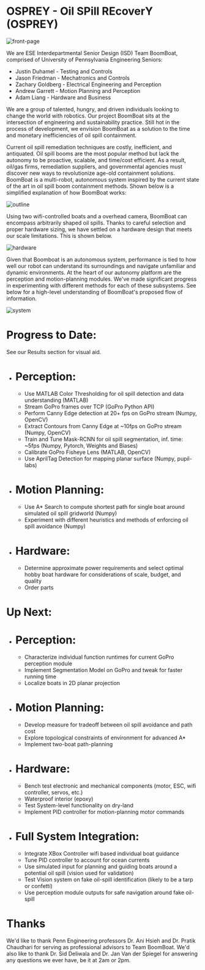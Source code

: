# OSPREY - Oil SPill REcoverY (OSPREY)

![front-page](https://user-images.githubusercontent.com/55633473/145086720-254725aa-71fb-4222-ad1a-e567e157e9bb.PNG)

We are ESE Interdepartmental Senior Design (ISD) Team BoomBoat, comprised of University of Pennsylvania Engineering Seniors:

  - Justin Duhamel - Testing and Controls
  - Jason Friedman - Mechatronics and Controls
  - Zachary Goldberg - Electrical Engineering and Perception
  - Andrew Garrett - Motion Planning and Perception
  - Adam Liang - Hardware and Business

We are a group of talented, hungry, and driven individuals looking to change the world with robotics.  Our project BoomBoat sits at the intersection of engineering and sustainability practice.  Still hot in the process of development, we envision BoomBoat as a solution to the time and monetary inefficiencies of oil spill containment.

Current oil spill remediation techniques are costly, inefficient, and antiquated. Oil spill booms are the most popular method but lack the autonomy to be proactive, scalable, and time/cost efficient. As a result, oil/gas firms, remediation suppliers, and governmental agencies must discover new ways to revolutionize age-old containment solutions.  BoomBoat is a multi-robot, autonomous system inspired by the current state of the art in oil spill boom containment methods.  Shown below is a simplified explanation of how BoomBoat works:

![outline](https://user-images.githubusercontent.com/55633473/145088809-ba49e33f-6f59-43f9-a562-a5d6cff938c2.PNG)

Using two wifi-controlled boats and a overhead camera, BoomBoat can encompass arbitrarily shaped oil spills.  Thanks to careful selection and proper hardware sizing, we have settled on a hardware design that meets our scale limitations.  This is shown below.

![hardware](https://user-images.githubusercontent.com/55633473/145089282-71507dac-b35e-411d-9b8a-48a59c0b5d97.PNG)

Given that Boomboat is an autonomous system, performance is tied to how well our robot can understand its surroundings and navigate unfamiliar and dynamic environments.  At the heart of our autonomy platform are the perception and motion-planning modules.  We've made significant progress in experimenting with different methods for each of these subsystems.  See below for a high-level understanding of BoomBoat's proposed flow of information.

![system](https://user-images.githubusercontent.com/55633473/145094950-e68c5cf3-6d3f-4d99-98ee-2d17555347ae.PNG)

# Progress to Date:

See our Results section for visual aid.

 - # Perception:
    - Use MATLAB Color Thresholding for oil spill detection and data understanding (MATLAB)
    - Stream GoPro frames over TCP (GoPro Python API)
    - Perform Canny Edge detection at 20+ fps on GoPro stream (Numpy, OpenCV)
    - Extract Contours from Canny Edge at ~10fps on GoPro stream (Numpy, OpenCV)
    - Train and Tune Mask-RCNN for oil spill segmentation, inf. time: ~5fps (Numpy, Pytorch, Weights and Biases)
    - Calibrate GoPro Fisheye Lens (MATLAB, OpenCV)
    - Use AprilTag Detection for mapping planar surface (Numpy, pupil-labs)
 - # Motion Planning:
    - Use A* Search to compute shortest path for single boat around simulated oil spill gridworld (Numpy)
    - Experiment with different heuristics and methods of enforcing oil spill avoidance (Numpy)
 - # Hardware:
      - Determine approximate power requirements and select optimal hobby boat hardware for considerations of scale, budget, and quality
      - Order parts

# Up Next:
 - # Perception:
    - Characterize individual function runtimes for current GoPro perception module
    - Implement Segmentation Model on GoPro and tweak for faster running time
    - Localize boats in 2D planar projection
 - # Motion Planning:
    - Develop measure for tradeoff between oil spill avoidance and path cost
    - Explore topological constraints of environment for advanced A*
    - Implement two-boat path-planning
 - # Hardware:
    - Bench test electronic and mechanical components (motor, ESC, wifi controller, servos, etc.)
    - Waterproof interior (epoxy)
    - Test System-level functionality on dry-land
    - Implement PID controller for motion-planning motor commands
 - # Full System Integration:
    - Integrate XBox Controller wifi based individual boat guidance
    - Tune PID controller to account for ocean currents
    - Use simulated input for planning and guiding boats around a potential oil spill (vision used for validation)
    - Test Vision system on fake oil-spill identification (likely to be a tarp or confetti)
    - Use perception module outputs for safe navigation around fake oil-spill
 
# Thanks
We'd like to thank Penn Engineering professors Dr. Ani Hsieh and Dr. Pratik Chaudhari for serving as professional advisors to Team BoomBoat.  We'd also like to thank Dr. Sid Deliwala and Dr. Jan Van der Spiegel for answering any questions we ever have, be it at 2am or 2pm.
